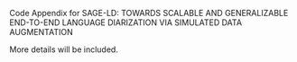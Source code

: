 Code Appendix for SAGE-LD: TOWARDS SCALABLE AND GENERALIZABLE END-TO-END LANGUAGE DIARIZATION VIA SIMULATED DATA AUGMENTATION

More details will be included.
